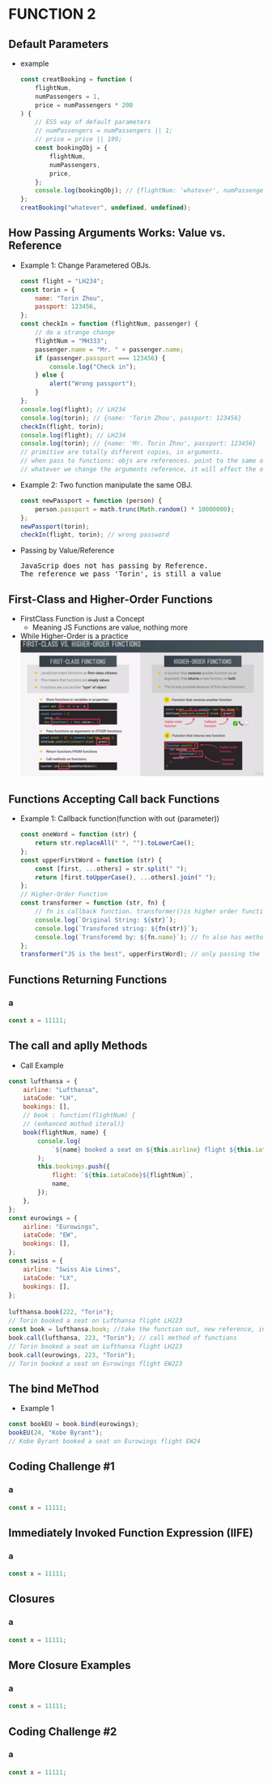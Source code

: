 # FUNCTION 2

## Default Parameters

-   example

    ```javascript
    const creatBooking = function (
        flightNum,
        numPassengers = 1,
        price = numPassengers * 200
    ) {
        // ES5 way of default parameters
        // numPassengers = numPassengers || 1;
        // price = price || 199;
        const bookingObj = {
            flightNum,
            numPassengers,
            price,
        };
        console.log(bookingObj); // {flightNum: 'whatever', numPassengers: 1, price: 200}
    };
    creatBooking("whatever", undefined, undefined);
    ```

## How Passing Arguments Works: Value vs. Reference

-   Example 1: Change Parametered OBJs.

    ```javascript
    const flight = "LH234";
    const torin = {
        name: "Torin Zhou",
        passport: 123456,
    };
    const checkIn = function (flightNum, passenger) {
        // do a strange change
        flightNum = "MH333";
        passenger.name = "Mr. " + passenger.name;
        if (passenger.passport === 123456) {
            console.log("Check in");
        } else {
            alert("Wrong passport");
        }
    };
    console.log(flight); // LH234
    console.log(torin); // {name: 'Torin Zhou', passport: 123456}
    checkIn(flight, torin);
    console.log(flight); // LH234
    console.log(torin); // {name: 'Mr. Torin Zhou', passport: 123456}
    // primitive are totally different copies, in arguments.
    // when pass to functions: objs are references. point to the same obj.
    // whatever we change the arguments reference, it will affect the original.
    ```

-   Example 2: Two function manipulate the same OBJ.

    ```javascript
    const newPassport = function (person) {
        person.passport = math.trunc(Math.random() * 10000000);
    };
    newPassport(torin);
    checkIn(flight, torin); // wrong password
    ```

-   Passing by Value/Reference
    <pre>
    JavaScrip does not has passing by Reference. 
    The reference we pass 'Torin', is still a value</pre>

## First-Class and Higher-Order Functions

-   FirstClass Function is Just a Concept
    -   Meaning JS Functions are value, nothing more
-   While Higher-Order is a practice
    ![](img/firstClassFunction.png)

## Functions Accepting Call back Functions

-   Example 1: Callback function(function with out (parameter))

    ```javascript
    const oneWord = function (str) {
        return str.replaceAll(" ", "").toLowerCae();
    };
    const upperFirstWord = function (str) {
        const [first, ...others] = str.split(" ");
        return [first.toUpperCase(), ...others].join(" ");
    };
    // Higher-Order Function
    const transformer = function (str, fn) {
        // fn is callback function. transformer()is higher order function
        console.log(`Original String: ${str}`);
        console.log(`Transfored string: ${fn(str)}`);
        console.log(`Transforemd by: ${fn.name}`); // fn also has method
    };
    transformer("JS is the best", upperFirstWord); // only passing the function value. not calling it right now.
    ```

## Functions Returning Functions

### a

```javascript
const x = 11111;
```

## The call and aplly Methods

-   Call Example

```javascript
const lufthansa = {
    airline: "Lufthansa",
    iataCode: "LH",
    bookings: [],
    // book : function(flightNum) {
    // (enhanced mothod iteral)}
    book(flightNum, name) {
        console.log(
            `${name} booked a seat on ${this.airline} flight ${this.iataCode}${flightNum}`
        );
        this.bookings.push({
            flight: `${this.iataCode}${flightNum}`,
            name,
        });
    },
};
const eurowings = {
    airline: "Eurowings",
    iataCode: "EW",
    bookings: [],
};
const swiss = {
    airline: "Swiss Aie Lines",
    iataCode: "LX",
    bookings: [],
};

lufthansa.book(222, "Torin");
// Torin booked a seat on Lufthansa flight LH223
const book = lufthansa.book; //take the function out, new reference, in this case the "this keyword" inside of it will now point to undefined.
book.call(lufthansa, 223, "Torin"); // call method of functions
// Torin booked a seat on Lufthansa flight LH223
book.call(eurowings, 223, "Torin");
// Torin booked a seat on Eurowings flight EW223
```

## The bind MeThod

-   Example 1

```javascript
const bookEU = book.bind(eurowings);
bookEU(24, "Kobe Byrant");
// Kobe Byrant booked a seat on Eurowings flight EW24
```

## Coding Challenge #1

### a

```javascript
const x = 11111;
```

## Immediately Invoked Function Expression (IIFE)

### a

```javascript
const x = 11111;
```

## Closures

### a

```javascript
const x = 11111;
```

## More Closure Examples

### a

```javascript
const x = 11111;
```

## Coding Challenge #2

### a

```javascript
const x = 11111;
```

```

```
